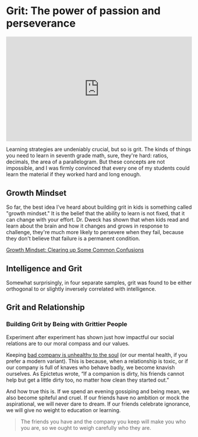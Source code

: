 # Grit: The power of passion and perseverance

<div style="max-width:854px"><div style="position:relative;height:0;padding-bottom:56.25%"><iframe src="https://embed.ted.com/talks/lang/en/angela_lee_duckworth_grit_the_power_of_passion_and_perseverance" width="854" height="480" style="position:absolute;left:0;top:0;width:100%;height:100%" frameborder="0" scrolling="no" allowfullscreen></iframe></div></div>

Learning strategies are undeniably crucial, but so is grit. The kinds of things you need to learn in seventh grade math, sure, they're hard: ratios, decimals, the area of a parallelogram. But these concepts are not impossible, and I was firmly convinced that every one of my students could learn the material if they worked hard and long enough.


## Growth Mindset

So far, the best idea I've heard about building grit in kids is something called "growth mindset." It is the belief that the ability to learn is not fixed, that it can change with your effort. Dr. Dweck has shown that when kids read and learn about the brain and how it changes and grows in response to challenge, they're much more likely to persevere when they fail, because they don't believe that failure is a permanent condition.

[Growth Mindset: Clearing up Some Common Confusions](https://www.kqed.org/mindshift/42769/growth-mindset-clearing-up-some-common-confusions)

## Intelligence and Grit

Somewhat surprisingly, in four separate samples, grit was found to be either orthogonal to or slightly inversely correlated with intelligence.

## Grit and Relationship

### Building Grit by Being with Grittier People

 Experiment after experiment has shown just how impactful our social relations are to our moral compass and our values.

 Keeping [bad company is unhealthy to the soul](https://bigthink.com/thinking/stoicism-toxic-relationships/) (or our mental health, if you prefer a modern variant). This is because, when a relationship is toxic, or if our company is full of knaves who behave badly, we become knavish ourselves. As Epictetus wrote, “If a companion is dirty, his friends cannot help but get a little dirty too, no matter how clean they started out.”

 And how true this is. If we spend an evening gossiping and being mean, we also become spiteful and cruel. If our friends have no ambition or mock the aspirational, we will never dare to dream. If our friends celebrate ignorance, we will give no weight to education or learning.

> The friends you have and the company you keep will make you who you are, so we ought to weigh carefully who they are.
